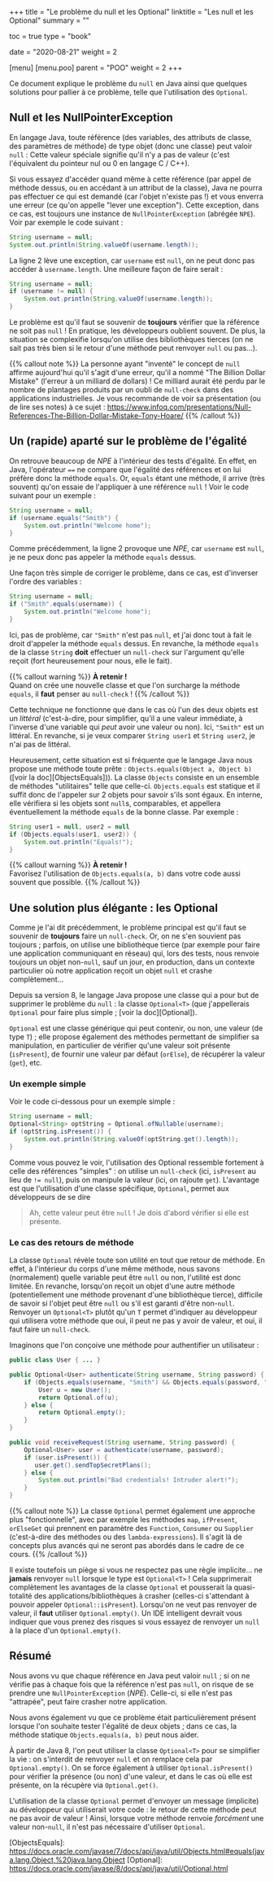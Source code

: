+++
title = "Le problème du null et les Optional"
linktitle = "Les null et les Optional"
summary = ""

toc = true
type = "book"

date = "2020-08-21"
weight = 2

[menu]
  [menu.poo]
    parent = "POO"
    weight = 2
+++

Ce document explique le problème du `null` en Java ainsi que quelques solutions pour pallier à ce problème, telle que
l'utilisation des `Optional`.

## Null et les NullPointerException

En langage Java, toute référence (des variables, des attributs de classe, des paramètres de méthode) de type objet 
(donc une classe) peut valoir `null` : Cette valeur spéciale signifie qu'il n'y a pas de valeur (c'est l'équivalent du 
pointeur nul ou 0 en langage C / C++).

Si vous essayez d'accéder quand même à cette référence (par appel de méthode dessus, ou en accédant à un attribut de 
la classe), Java ne pourra pas effectuer ce qui est demandé (car l'objet n'existe pas !) et vous enverra une erreur 
(ce qu'on appelle "lever une exception"). Cette exception, dans ce cas, est toujours une instance de 
`NullPointerException` (abrégée `NPE`).
Voir par exemple le code suivant :
```java
String username = null;
System.out.println(String.valueOf(username.length));
```

La ligne 2 lève une exception, car `username` est `null`, on ne peut donc pas accéder à `username.length`.
Une meilleure façon de faire serait :
```java
String username = null;
if (username != null) {
    System.out.println(String.valueOf(username.length));
}
```

Le problème est qu'il faut se souvenir de **toujours** vérifier que la référence ne soit pas `null` ! En pratique,
les développeurs oublient souvent. De plus, la situation se complexifie lorsqu'on utilise des bibliothèques tierces
(on ne sait pas très bien si le retour d'une méthode peut renvoyer `null` ou pas...).

{{% callout note %}}
La personne ayant "inventé" le concept de `null` affirme aujourd'hui qu'il s'agit d'une erreur, qu'il a nommé
"The Billion Dollar Mistake" (l'erreur à un milliard de dollars) !
Ce milliard aurait été perdu par le nombre de plantages produits par un oubli de `null-check` dans des applications
industrielles.
Je vous recommande de voir sa présentation (ou de lire ses notes) à ce sujet :
https://www.infoq.com/presentations/Null-References-The-Billion-Dollar-Mistake-Tony-Hoare/
{{% /callout %}}


## Un (rapide) aparté sur le problème de l'égalité

On retrouve beaucoup de *NPE* à l'intérieur des tests d'égalité. En effet, en Java, l'opérateur `==` ne compare que
l'égalité des références et on lui préfère donc la méthode `equals`. Or, `equals` étant une méthode, il arrive
(très souvent) qu'on essaie de l'appliquer à une référence `null` !
Voir le code suivant pour un exemple :
```java
String username = null;
if (username.equals("Smith") {
    System.out.println("Welcome home");
}
```

Comme précédemment, la ligne 2 provoque une *NPE*, car `username` est `null`, je ne peux donc pas appeler la méthode
`equals` dessus.

Une façon très simple de corriger le problème, dans ce cas, est d'inverser l'ordre des variables :
```java
String username = null;
if ("Smith".equals(username)) {
    System.out.println("Welcome home");
}
```

Ici, pas de problème, car `"Smith"` n'est pas `null`, et j'ai donc tout à fait le droit d'appeler la méthode `equals`
dessus. En revanche, la méthode `equals` de la classe `String` **doit** effectuer un `null-check` sur l'argument qu'elle
reçoit (fort heureusement pour nous, elle le fait).

{{% callout warning %}}
**À retenir !** <br />
Quand on crée une nouvelle classe et que l'on surcharge la méthode `equals`, il **faut** penser au `null-check` !
{{% /callout %}}

Cette technique ne fonctionne que dans le cas où l'un des deux objets est un *littéral* (c'est-à-dire, pour simplifier,
qu'il a une valeur immédiate, à l'inverse d'une variable qui *peut* avoir une valeur ou non). Ici, `"Smith"` est un
littéral. En revanche, si je veux comparer `String user1` et `String user2`, je n'ai pas de littéral.

Heureusement, cette situation est si fréquente que le langage Java nous propose une méthode toute prête : 
`Objects.equals(Object a, Object b)` ([voir la doc][ObjectsEquals])).
La classe `Objects` consiste en un ensemble de méthodes "utilitaires" telle que celle-ci. `Objects.equals` est statique
et il suffit donc de l'appeler sur 2 objets pour savoir s'ils sont égaux. En interne, elle vérifiera si les objets
sont `null`s, comparables, et appellera éventuellement la méthode `equals` de la bonne classe.
Par exemple :
```java
String user1 = null, user2 = null
if (Objects.equals(user1, user2)) {
    System.out.println("Equals!");
}
```

{{% callout warning %}}
**À retenir !** <br />
Favorisez l'utilisation de `Objects.equals(a, b)` dans votre code aussi souvent que possible.
{{% /callout %}}


## Une solution plus élégante : les Optional

Comme je l'ai dit précédemment, le problème principal est qu'il faut se souvenir de **toujours** faire un `null-check`.
Or, on ne s'en souvient pas toujours ; parfois, on utilise une bibliothèque tierce (par exemple pour faire une
application communiquant en réseau) qui, lors des tests, nous renvoie toujours un objet non-`null`, sauf un jour, en
production, dans un contexte particulier où notre application reçoit un objet `null` et crashe complètement...

Depuis sa version 8, le langage Java propose une classe qui a pour but de supprimer le problème du `null` : la classe
`Optional<T>` (que j'appellerais `Optional` pour faire plus simple ; [voir la doc][Optional]).

`Optional` est une classe générique qui peut contenir, ou non, une valeur (de type `T`) ; elle propose également des
méthodes permettant de simplifier sa manipulation, en particulier de vérifier qu'une valeur soit présente (`isPresent`),
de fournir une valeur par défaut (`orElse`), de récupérer la valeur (`get`), etc.

### Un exemple simple

Voir le code ci-dessous pour un exemple simple :
```java
String username = null;
Optional<String> optString = Optional.ofNullable(username);
if (optString.isPresent()) {
    System.out.println(String.valueOf(optString.get().length));
}
```

Comme vous pouvez le voir, l'utilisation des Optional ressemble fortement à celle des références "simples" :
on utilise un `null-check` (ici, `isPresent` au lieu de `!= null`), puis on manipule la valeur (ici, on rajoute `get`).
L'avantage est que l'utilisation d'une classe spécifique, `Optional`, permet aux développeurs de se dire 
> Ah, cette valeur peut être `null` ! Je dois d'abord vérifier si elle est présente.

### Le cas des retours de méthode

La classe `Optional` révèle toute son utilité en tout que retour de méthode. En effet, à l'intérieur du corps d'une
même méthode, nous savons (normalement) quelle variable peut être `null` ou non, l'utilité est donc limitée. En revanche,
lorsqu'on reçoit un objet d'une autre méthode (potentiellement une méthode provenant d'une bibliothèque tierce),
difficile de savoir si l'objet peut être `null` ou s'il est garanti d'être non-`null`. Renvoyer un `Optional<T>`
plutôt qu'un `T` permet d'indiquer au développeur qui utilisera votre méthode que oui, il peut ne pas y avoir de valeur,
et oui, il faut faire un `null-check`.

Imaginons que l'on conçoive une méthode pour authentifier un utilisateur :
```java
public class User { ... }

public Optional<User> authenticate(String username, String password) {
    if (Objects.equals(username, "Smith") && Objects.equals(password, "supersecret")) {
        User u = new User();
        return Optional.of(u);
    } else {
        return Optional.empty();
    }
}

public void receiveRequest(String username, String password) {
    Optional<User> user = authenticate(username, password);
    if (user.isPresent()) {
       user.get().sendTopSecretPlans();
    } else {
        System.out.println("Bad credentials! Intruder alert!");
    }
}
```

{{% callout note %}}
La classe `Optional` permet également une approche plus "fonctionnelle", avec par exemple les méthodes `map`, 
`ifPresent`, `orElseGet` qui prennent en paramètre des `Function`, `Consumer` ou `Supplier` (c'est-à-dire des méthodes
ou des `lambda-expressions`).
Il s'agit là de concepts plus avancés qui ne seront pas abordés dans le cadre de ce cours.
{{% /callout %}}

Il existe toutefois un piège si vous ne respectez pas une règle implicite... ne **jamais** renvoyer `null` lorsque le 
type est `Optional<T>` ! Cela supprimerait complètement les avantages de la classe `Optional` et pousserait la 
quasi-totalité des applications/bibliothèques à crasher (celles-ci s'attendant à pouvoir appeler `Optional::isPresent`).
Lorsqu'on ne veut pas renvoyer de valeur, il **faut** utiliser `Optional.empty()`. Un IDE intelligent devrait vous
indiquer que vous prenez des risques si vous essayez de renvoyer un `null` à la place d'un `Optional.empty()`.


## Résumé

Nous avons vu que chaque référence en Java peut valoir `null` ; si on ne vérifie pas à chaque fois que la référence n'est
pas `null`, on risque de se prendre une `NullPointerException` (*NPE*). Celle-ci, si elle n'est pas "attrapée", peut 
faire crasher notre application. 

Nous avons également vu que ce problème était particulièrement présent lorsque l'on souhaite tester l'égalité de deux
objets ; dans ce cas, la méthode statique `Objects.equals(a, b)` peut nous aider.

À partir de Java 8, l'on peut utiliser la classe `Optional<T>` pour se simplifier la vie : on s'interdit de renvoyer
`null` et on remplace cela par `Optional.empty()`. On se force également à utiliser `Optional.isPresent()` pour
vérifier la présence (ou non) d'une valeur, et dans le cas où elle est présente, on la récupère via `Optional.get()`.

L'utilisation de la classe `Optional` permet d'envoyer un message (implicite) au développeur qui utiliserait votre
code : le retour de cette méthode peut ne pas avoir de valeur ! Ainsi, lorsque votre méthode renvoie *forcément* une
valeur non-`null`, il n'est pas nécessaire d'utiliser `Optional`.

[ObjectsEquals]: https://docs.oracle.com/javase/7/docs/api/java/util/Objects.html#equals(java.lang.Object,%20java.lang.Object
[Optional]: https://docs.oracle.com/javase/8/docs/api/java/util/Optional.html
